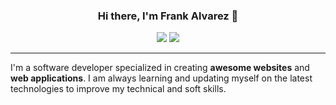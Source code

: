 <div align="center">
    <h3>Hi there, I'm Frank Alvarez 👋</h3>
    <img src="https://skillicons.dev/icons?i=ts,php,python,java,go,nodejs" />
    <img src="https://skillicons.dev/icons?i=react,laravel,mongodb,mysql,deno,graphql" />
</div>

---

I'm a software developer specialized in creating **awesome websites** and **web applications**. I am always learning and updating myself on the latest technologies to improve my technical and soft skills.
